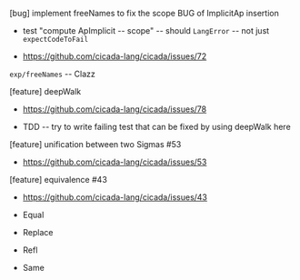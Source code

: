 [bug] implement freeNames to fix the scope BUG of ImplicitAp insertion

- test "compute ApImplicit -- scope" -- should `LangError` -- not just `expectCodeToFail`

- https://github.com/cicada-lang/cicada/issues/72

`exp/freeNames` -- Clazz

[feature] deepWalk

- https://github.com/cicada-lang/cicada/issues/78

- TDD -- try to write failing test that can be fixed by using deepWalk here

[feature] unification between two Sigmas #53

- https://github.com/cicada-lang/cicada/issues/53

[feature] equivalence #43

- https://github.com/cicada-lang/cicada/issues/43

- Equal
- Replace
- Refl
- Same

